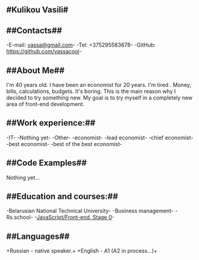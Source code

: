#Kulikou Vasili#
---

##Contacts##
---

-E-mail: <vassa@gmail.com>-
-Tel: +375295583678-
-GitHub: <https://github.com/vassacool>-

##About Me##
---

I'm 40 years old. I have been an economist for 20 years. I'm tired . Money, bills, calculations, budgets. It's boring. This is the main reason why I decided to try something new. My goal is to try myself in a completely new area of ​​front-end development.

##Work experience:##
---

-IT-
    -Nothing yet-
-Other-
    -economist-
    -lead economist-
    -chief economist-
    -best economist-
    -best of the best economist-

##Code Examples##
---

Nothing yet...

##Education and courses:##
---

-Belarusian National Technical University-
    -Business management-
-Rs.school-
    -[JavaScript/Front-end. Stage 0](https://rs.school/js-stage0/)-

##Languages##
---

+Russian - native speaker.+
+English - A1 (A2 in process…)+